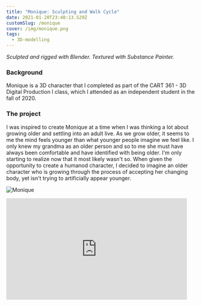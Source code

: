 ```yaml
---
title: "Monique: Sculpting and Walk Cycle"
date: 2021-01-20T23:40:13.529Z
customSlug: /monique
cover: /img/monique.png
tags:
  - 3D-modelling
---
```


_Sculpted and rigged with Blender. Textured with Substance Painter._

### Background

Monique is a 3D character that I completed as part of the CART 361 - 3D Digital Production I class, which I attended as an independent student in the fall of 2020.

### The project

I was inspired to create Monique at a time when I was thinking a lot about growing older and settling into an adult live. As we grow older, it seems to me the mind feels younger than what younger people imagine we feel like. I only knew my grandma as an older person and so to me she must have always been comfortable and have identified with being older. I'm only starting to realize now that it most likely wasn't so. When given the opportunity to create a humanod character, I decided to imagine an older character who is growing through the process of accepting her changing body, yet isn't trying to artificially appear younger.

![Monique](monique.png)

<div class="w-full relative h-0" style="padding-bottom: 56.25%">
<iframe src="https://giphy.com/embed/2OhVQqrLkFOLKIZFWA" width="480" height="270" frameBorder="0" allowFullScreen class="absolute top-0 left-0 w-full h-full"></iframe>
</div>
